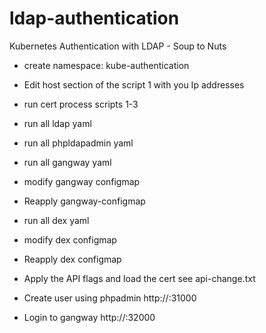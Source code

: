 # ldap-authentication
Kubernetes Authentication with LDAP - Soup to Nuts
* create namespace: kube-authentication
* Edit host section of the script 1 with you Ip addresses
* run cert process scripts 1-3
* run all  ldap yaml
* run all phpldapadmin yaml
* run all gangway yaml
* modify gangway configmap
* Reapply gangway-configmap
* run all dex yaml
* modify dex configmap
* Reapply dex configmap
* Apply the API flags and load the cert see api-change.txt


* Create user using phpadmin http://<Kubeadmin worker node ip>:31000
* Login to gangway http://<Kubeadmin worker node ip>:32000
